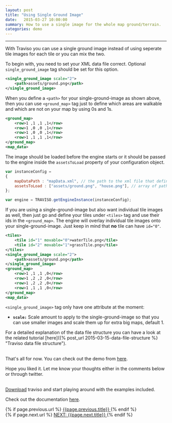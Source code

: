 ```yaml
---
layout: post
title: "Using Single Ground Image"
date:   2015-03-27 10:00:00
summary: How to use a single image for the whole map ground/terrain.
categories: demo
---
```


___

With Traviso you can use a single ground image instead of using seperate tile images for each tile or you can mix the two.

To begin with, you need to set your XML data file correct. Optional `single_ground_image` tag should be set for this option.

<!--more-->

```xml
<single_ground_image scale="2">
    <path>assets/ground.png</path>
</single_ground_image>
```
When you define a `<path>` for your single-ground-image as shown above, then you can use `<ground_map>` tag just to define which areas are walkable and which are not on your map by using 0s and 1s.

```xml
<ground_map>
    <row>1 ,1 ,1 ,1</row>
    <row>1 ,0 ,0 ,1</row>
    <row>1 ,0 ,0 ,1</row>
    <row>1 ,1 ,1 ,1</row>
</ground_map>
<map_data>
```

The image should be loaded before the engine starts or it should be passed to the engine inside the `assetsToLoad` property of your configuration object.

```js
var instanceConfig =
{
    mapDataPath : "mapData.xml", // the path to the xml file that defines map data, required
    assetsToLoad : ["assets/ground.png", "house.png"], // array of paths to the assets that are desired to be loaded by traviso, no need to use if assets are already loaded to PIXI cache, default null
};

var engine = TRAVISO.getEngineInstance(instanceConfig);
```

If you are using a single-ground-image but also want individual tile images as well, then just go and define your tiles under `<tiles>` tag and use their ids in the `<ground_map>`. The engine will overlay individual tile images onto your single-ground-image. Just keep in mind that **no** tile can have `id="0"`.

```xml
<tiles>
	<tile id="1" movable="0">waterTile.png</tile>
	<tile id="2" movable="1">grassTile.png</tile>
</tiles>
<single_ground_image scale="2">
    <path>assets/ground.png</path>
</single_ground_image>
<ground_map>
    <row>1 ,1 ,1 ,0</row>
    <row>1 ,2 ,2 ,0</row>
    <row>1 ,2 ,2 ,0</row>
    <row>1 ,1 ,1 ,0</row>
</ground_map>
<map_data>
```

`<single_ground_image>` tag only have one attribute at the moment:

* **`scale:`** Scale amount to apply to the single-ground-image so that you can use smaller images and scale them up for extra big maps, default 1.

For a detailed explanation of the data file structure you can have a look at the related tutorial [here]({% post_url 2015-03-15-data-file-structure %} "Traviso data file structure").

<br/>
That's all for now. You can check out the demo from <a href="/examples/example6/" target="_blank">here</a>.

Hope you liked it. Let me know your thoughts either in the comments below or through twitter.


<br/>
<a href="https://github.com/axaq/traviso.js" target="_blank">Download</a> traviso and start playing around with the examples included.

Check out the documentation <a href="/docs/" target="_blank">here</a>.

<div id="post-navigation" >
  <div class="previous">
    {% if page.previous.url %}
    <a href="{{page.previous.url}}" title="Previous post: {{page.next.title}}">
      <i class="fa fa-lg fa-arrow-circle-left"></i>
      {{page.previous.title}}
    </a>
    {% endif %}
  </div>
  <div class="next text-right">
    {% if page.next.url %}
    <a href="{{page.next.url}}" title="Next post: {{page.next.title}}">
    	NEXT: {{page.next.title}}
    	<i class="fa fa-lg fa-arrow-circle-right"></i>
    </a>
    {% endif %}
  </div>
</div>
